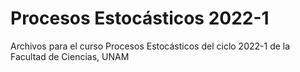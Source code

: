 # Procesos Estocásticos 2022-1

Archivos para el curso Procesos Estocásticos del ciclo 2022-1 de la Facultad de Ciencias, UNAM
